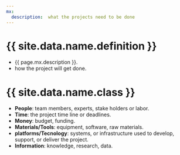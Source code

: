 ```yaml
---
mx:
  description:  what the projects need to be done
---
```



# {{ site.data.name.definition }}
- {{ page.mx.description }}.
- how the project will get done.

# {{ site.data.name.class }}
- **People**: team members, experts, stake holders or labor.
- **Time**: the project time  line or deadlines.
- **Money**: budget, funding.
- **Materials/Tools**: equipment, software, raw materials.
- **platforms/Tecnology**: systems, or infrastructure used to develop, support, or deliver the project.
- **Information**: knowledge, research, data.

